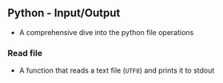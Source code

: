 ## Python - Input/Output
* A comprehensive dive into the python file operations
### Read file
* A function that reads a text file (`UTF8`) and prints it to stdout

